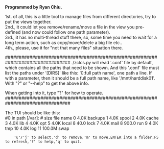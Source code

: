 <b>Programmed by Ryan Chiu.</b>

1st. of all, this is a little tool to manage files from different directories, try to put the views together.<br/>
2nd., it could let you remove/rename/move a file in the view you pre-defined (and now could follow one path parameter).<br/>
3rd., it has no multi-thread stuff there, so, some time you need to wait for a long term action, such as copy/move/delete a big file etc..<br/>
4th., please, use it for "not that many files" situation there.

################################################################################
./zclcs.py will read '.conf' file by default, which contains all the paths that need to be shown.
And this '.conf' file must list the paths under '[DIRS]' like this: '0:full path name', one path a line.
If with a parameter, then it should be a full path name, like '/mnt/harddisk01'.
With "?" or "--help" to get the above info.

When getting into it, type "?" for how to operate.
################################################################################

The TUI should be like this:<br/>
		#0 in path [/var]:
		#  size    file name
		0  4.0K    backups
		1  4.0K    spool
		2  4.0K    cache
		3  4.0K    lib
		4  4.0K    opt
		5  4.0K    local
		6  40.0    lock
		7  4.0K    mail
		8  900.0   run
		9  4.0K    tmp
		10  4.0K    log
		11  100.0M  swap

		'u'/'j' to select,'d' to remove,'m' to move,ENTER into a folder,F5 to refresh,'?' to help,'q' to quit.
